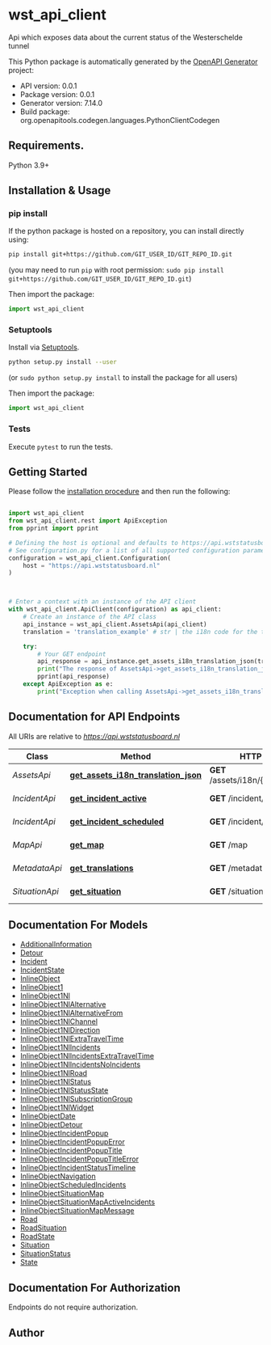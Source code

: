 # wst_api_client
Api which exposes data about the current status of the Westerschelde tunnel

This Python package is automatically generated by the [OpenAPI Generator](https://openapi-generator.tech) project:

- API version: 0.0.1
- Package version: 0.0.1
- Generator version: 7.14.0
- Build package: org.openapitools.codegen.languages.PythonClientCodegen

## Requirements.

Python 3.9+

## Installation & Usage
### pip install

If the python package is hosted on a repository, you can install directly using:

```sh
pip install git+https://github.com/GIT_USER_ID/GIT_REPO_ID.git
```
(you may need to run `pip` with root permission: `sudo pip install git+https://github.com/GIT_USER_ID/GIT_REPO_ID.git`)

Then import the package:
```python
import wst_api_client
```

### Setuptools

Install via [Setuptools](http://pypi.python.org/pypi/setuptools).

```sh
python setup.py install --user
```
(or `sudo python setup.py install` to install the package for all users)

Then import the package:
```python
import wst_api_client
```

### Tests

Execute `pytest` to run the tests.

## Getting Started

Please follow the [installation procedure](#installation--usage) and then run the following:

```python

import wst_api_client
from wst_api_client.rest import ApiException
from pprint import pprint

# Defining the host is optional and defaults to https://api.wststatusboard.nl
# See configuration.py for a list of all supported configuration parameters.
configuration = wst_api_client.Configuration(
    host = "https://api.wststatusboard.nl"
)



# Enter a context with an instance of the API client
with wst_api_client.ApiClient(configuration) as api_client:
    # Create an instance of the API class
    api_instance = wst_api_client.AssetsApi(api_client)
    translation = 'translation_example' # str | the i18n code for the translation

    try:
        # Your GET endpoint
        api_response = api_instance.get_assets_i18n_translation_json(translation)
        print("The response of AssetsApi->get_assets_i18n_translation_json:\n")
        pprint(api_response)
    except ApiException as e:
        print("Exception when calling AssetsApi->get_assets_i18n_translation_json: %s\n" % e)

```

## Documentation for API Endpoints

All URIs are relative to *https://api.wststatusboard.nl*

Class | Method | HTTP request | Description
------------ | ------------- | ------------- | -------------
*AssetsApi* | [**get_assets_i18n_translation_json**](docs/AssetsApi.md#get_assets_i18n_translation_json) | **GET** /assets/i18n/{translation}.json | Your GET endpoint
*IncidentApi* | [**get_incident_active**](docs/IncidentApi.md#get_incident_active) | **GET** /incident/active | Your GET endpoint
*IncidentApi* | [**get_incident_scheduled**](docs/IncidentApi.md#get_incident_scheduled) | **GET** /incident/scheduled | Your GET endpoint
*MapApi* | [**get_map**](docs/MapApi.md#get_map) | **GET** /map | Your GET endpoint
*MetadataApi* | [**get_translations**](docs/MetadataApi.md#get_translations) | **GET** /metadata/translations | Your GET endpoint
*SituationApi* | [**get_situation**](docs/SituationApi.md#get_situation) | **GET** /situation | Your GET endpoint


## Documentation For Models

 - [AdditionalInformation](docs/AdditionalInformation.md)
 - [Detour](docs/Detour.md)
 - [Incident](docs/Incident.md)
 - [IncidentState](docs/IncidentState.md)
 - [InlineObject](docs/InlineObject.md)
 - [InlineObject1](docs/InlineObject1.md)
 - [InlineObject1Nl](docs/InlineObject1Nl.md)
 - [InlineObject1NlAlternative](docs/InlineObject1NlAlternative.md)
 - [InlineObject1NlAlternativeFrom](docs/InlineObject1NlAlternativeFrom.md)
 - [InlineObject1NlChannel](docs/InlineObject1NlChannel.md)
 - [InlineObject1NlDirection](docs/InlineObject1NlDirection.md)
 - [InlineObject1NlExtraTravelTime](docs/InlineObject1NlExtraTravelTime.md)
 - [InlineObject1NlIncidents](docs/InlineObject1NlIncidents.md)
 - [InlineObject1NlIncidentsExtraTravelTime](docs/InlineObject1NlIncidentsExtraTravelTime.md)
 - [InlineObject1NlIncidentsNoIncidents](docs/InlineObject1NlIncidentsNoIncidents.md)
 - [InlineObject1NlRoad](docs/InlineObject1NlRoad.md)
 - [InlineObject1NlStatus](docs/InlineObject1NlStatus.md)
 - [InlineObject1NlStatusState](docs/InlineObject1NlStatusState.md)
 - [InlineObject1NlSubscriptionGroup](docs/InlineObject1NlSubscriptionGroup.md)
 - [InlineObject1NlWidget](docs/InlineObject1NlWidget.md)
 - [InlineObjectDate](docs/InlineObjectDate.md)
 - [InlineObjectDetour](docs/InlineObjectDetour.md)
 - [InlineObjectIncidentPopup](docs/InlineObjectIncidentPopup.md)
 - [InlineObjectIncidentPopupError](docs/InlineObjectIncidentPopupError.md)
 - [InlineObjectIncidentPopupTitle](docs/InlineObjectIncidentPopupTitle.md)
 - [InlineObjectIncidentPopupTitleError](docs/InlineObjectIncidentPopupTitleError.md)
 - [InlineObjectIncidentStatusTimeline](docs/InlineObjectIncidentStatusTimeline.md)
 - [InlineObjectNavigation](docs/InlineObjectNavigation.md)
 - [InlineObjectScheduledIncidents](docs/InlineObjectScheduledIncidents.md)
 - [InlineObjectSituationMap](docs/InlineObjectSituationMap.md)
 - [InlineObjectSituationMapActiveIncidents](docs/InlineObjectSituationMapActiveIncidents.md)
 - [InlineObjectSituationMapMessage](docs/InlineObjectSituationMapMessage.md)
 - [Road](docs/Road.md)
 - [RoadSituation](docs/RoadSituation.md)
 - [RoadState](docs/RoadState.md)
 - [Situation](docs/Situation.md)
 - [SituationStatus](docs/SituationStatus.md)
 - [State](docs/State.md)


<a id="documentation-for-authorization"></a>
## Documentation For Authorization

Endpoints do not require authorization.


## Author




